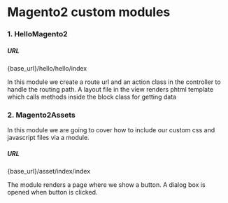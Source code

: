 # Magento2 custom modules

### 1. HelloMagento2

##### URL
{base_url}/hello/hello/index 

In this module we create a route url and an action class in the controller to handle the routing path.
A layout file in the view renders phtml template which calls methods inside the block class for getting data


### 2. Magento2Assets
In this module we are going to cover how to include our custom css and javascript files via a module.

##### URL
{base_url}/asset/index/index

The module renders a page where we show a button. A dialog box is opened when button is clicked. 